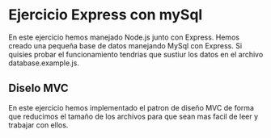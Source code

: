 # Ejercicio Express con mySql

En este ejercicio hemos manejado Node.js junto con Express. Hemos creado una pequeña base de datos manejando MySql con Express. Si quisies probar el funcionamiento tendrias que sustiur los datos en el archivo database.example.js. 

## Diselo MVC

En este ejercicio hemos implementado el patron de diseño MVC de forma que reducimos el tamaño de los archivos para que sean mas facil de leer y trabajar con ellos.